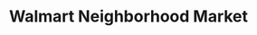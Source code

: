 ---
title: "Walmart Neighborhood Market"
url: /oviedo/walmart-neighborhood-market/
shop: Supermarkt
---